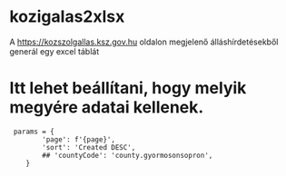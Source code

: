 # kozigalas2xlsx
A https://kozszolgallas.ksz.gov.hu oldalon megjelenő álláshírdetésekből generál egy excel táblát

# Itt lehet beállítani, hogy melyik megyére adatai kellenek.
```
 params = {
        'page': f'{page}',
        'sort': 'Created DESC',
        ## 'countyCode': 'county.gyormosonsopron',
    }
```

